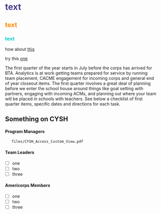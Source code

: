 # <span style="color:darkslateblue"> text </span>
## <span style="color:darkorange"> text </span>
### <span style="color:darkturquoise"> text </span>

how about [this](#heading-test-3)

try this [one](#heading-2)

The first quarter of the year starts in July before the corps has arrived for BTA. Analytics is at work getting teams prepared for service by running team placement, CACME engagement for incoming corps and general end of year closeout items. The first quarter involves a great deal of planning before we enter the school house around things like goal setting with partners, engaging with incoming ACMs, and planning out where your team will be placed in schools with teachers. See below a checklist of first quarter items, specific dates and directions for each task.

## Something on CYSH

<!-- tabs:start -->

#### **Program Managers**

```pdf
   files/CYSH_Access_Custom_View.pdf
```

#### **Team Leaders**

 - [ ] one
 - [ ] two
 - [ ] three

#### **Americorps Members**

 - [ ] one
 - [ ] two
 - [ ] three

<!-- tabs:end -->
